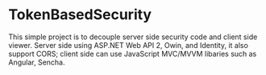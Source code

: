 # TokenBasedSecurity
This simple project is to decouple server side security code and client side viewer. Server side using ASP.NET Web API 2, Owin, and Identity, it also support CORS; client side can use JavaScript MVC/MVVM libaries such as Angular, Sencha.

